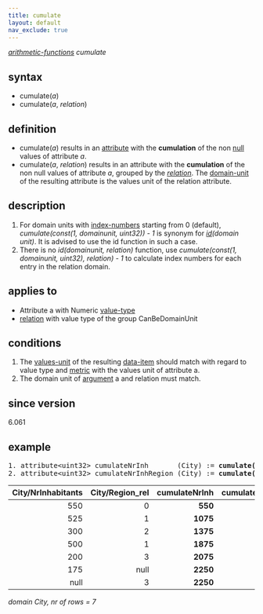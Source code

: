 ```yaml
---
title: cumulate
layout: default
nav_exclude: true
---
```

*[arithmetic-functions](arithmetic-functions) cumulate*

## syntax

-   cumulate(*a*)
-   cumulate(*a*, *relation*)

## definition

-   cumulate(*a*) results in an [attribute](attribute) with the **cumulation** of the non [null](null) values of attribute *a*.
-   cumulate(*a*, *relation*) results in an attribute with the **cumulation** of the non null values of attribute *a*, grouped by the *[relation](relation)*. The [domain-unit](domain-unit) of the resulting attribute is the values unit of the relation attribute.

## description

1.  For domain units with [index-numbers](index-numbers) starting from 0 (default), *cumulate(const(1, domainunit, uint32)) - 1* is synonym for *[id](id)(domain unit)*. It is advised to use the id function in such a case.
2.  There is no *id(domainunit, relation)* function, use *cumulate(const(1, domainunit, uint32), relation) - 1* to calculate index numbers for each entry in the relation domain.

## applies to

-   Attribute a with Numeric [value-type](value-type)
-   [relation](relation) with value type of the group CanBeDomainUnit

## conditions

1.  The [values-unit](values-unit) of the resulting [data-item](data-item) should match with regard to value type and [metric](metric) with  the values unit of attribute a.
2.  The domain unit of [argument](argument) a and relation must match.

## since version

6.061

## example

<pre>
1. attribute&lt;uint32&gt; cumulateNrInh       (City) := <B>cumulate(</B>City/NrInhabitants<B>)</B>;
2. attribute&lt;uint32&gt; cumulateNrInhRegion (City) := <B>cumulate(</B>City/NrInhabitants, City/Region_rel<B>)</B>;
</pre>

| City/NrInhabitants | City/Region_rel | **cumulateNrInh** | **cumulateNrInhRegion** |
|-------------------:|----------------:|------------------:|------------------------:|
| 550                | 0               | **550**           | **550**                 |
| 525                | 1               | **1075**          | **525**                 |
| 300                | 2               | **1375**          | **300**                 |
| 500                | 1               | **1875**          | **1025**                |
| 200                | 3               | **2075**          | **200**                 |
| 175                | null            | **2250**          | **null**                |
| null               | 3               | **2250**          | **200**                 |

*domain City, nr of rows = 7*